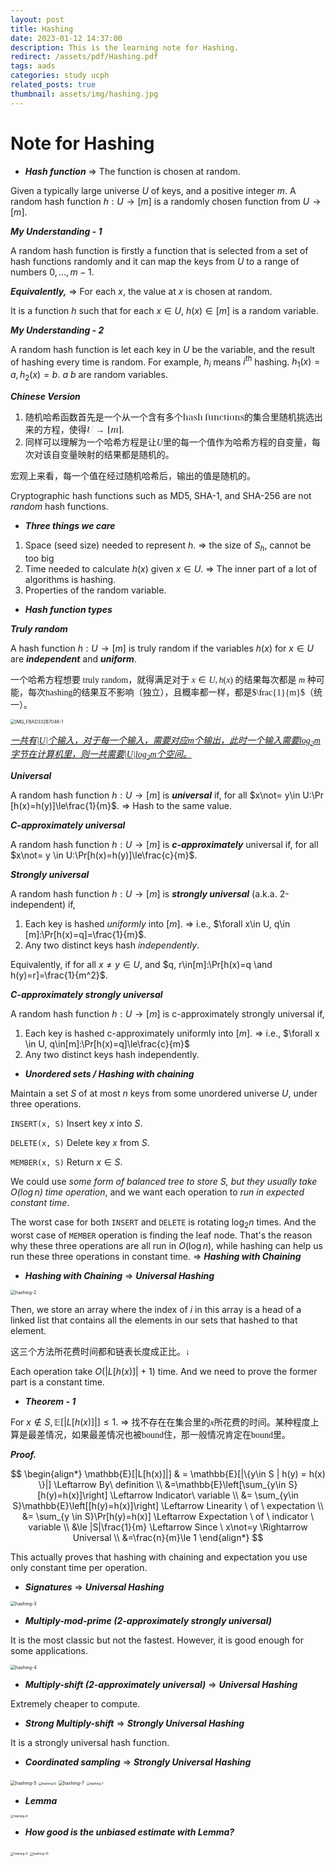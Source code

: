 ```yaml
---
layout: post
title: Hashing
date: 2023-01-12 14:37:00
description: This is the learning note for Hashing.
redirect: /assets/pdf/Hashing.pdf
tags: aads
categories: study ucph
related_posts: true
thumbnail: assets/img/hashing.jpg
---
```


# Note for Hashing

- **_Hash function_** => The function is chosen at random.

Given a typically large universe $U$ of keys, and a positive integer $m$. A random hash function $h:U\to [m]$ is a randomly chosen function from $U\to [m]$.

**_My Understanding - 1_**

A random hash function is firstly a function that is selected from a set of hash functions randomly and it can map the keys from $U$ to a range of numbers ${0, ... ,m-1}$.

**_Equivalently,_** => For each $x$, the value at $x$ is chosen at random.

It is a function $h$ such that for each $x \in U$, $h(x) \in [m]$ is a random variable.

**_My Understanding - 2_**

A random hash function is let each key in $U$ be the variable, and the result of hashing every time is random. For example, $h_i$ means $i^{th}$ hashing. $h_1(x)=a, h_2(x)=b$. $a$ $b$ are random variables.

**_Chinese Version_**

1. <font face="Noto Serif Display, Noto Serif SC">随机哈希函数首先是一个从一个含有多个hash functions的集合里随机挑选出来的方程，使得$U \to [m]$.</font>
2. <font face="Noto Serif SC">同样可以理解为一个哈希方程是让$U$里的每一个值作为哈希方程的自变量，每次对该自变量映射的结果都是随机的。</font>

<font face="Noto Serif SC">宏观上来看，每一个值在经过随机哈希后，输出的值是随机的。</font>

Cryptographic hash functions such as MD5, SHA-1, and SHA-256 are not _random_ hash functions.

- **_Three things we care_**

1. Space (seed size) needed to represent $h$. => the size of $S_h$, cannot be too big
2. Time needed to calculate $h(x)$ given $x \in U$. => The inner part of a lot of algorithms is hashing.
3. Properties of the random variable.

- **_Hash function types_**

**_Truly random_**

A hash function $h:U\to[m]$ is truly random if the variables $h(x)$ for $x\in U$ are **_independent_** and **_uniform_**.

<font face="Noto Serif SC">一个哈希方程想要 truly random，就得满足对于 $x\in U, h(x)$ 的结果每次都是 $m$ 种可能，每次hashing的结果互不影响（独立），且概率都一样，都是$\frac{1}{m}$（统一）。</font>

<img src="/Users/liuying/study/ku/22-block-2/aads/learning-notes/Hashing/IMG_FBAD332B7048-1.jpeg" alt="IMG_FBAD332B7048-1" style="zoom:50%;" />

_<u><font face="Noto Serif SC">一共有$|U|$个输入，对于每一个输入，需要对应$m$个输出，此时一个输入需要$\log_2 m$字节在计算机里，则一共需要$|U|\log_2 m$个空间。</font></u>_

**_Universal_**

A random hash function $h:U\to[m]$ is **_universal_** if, for all $x\not= y\in U:\Pr [h(x)=h(y)]\le\frac{1}{m}$. => Hash to the same value.

**_C-approximately universal_**

A random hash function $h: U\to[m]$ is **_c-approximately_** universal if, for all $x\not= y \in U:\Pr[h(x)=h(y)]\le\frac{c}{m}$.

**_Strongly universal_**

A random hash function $h:U\to[m]$ is **_strongly universal_** (a.k.a. 2-independent) if,

1. Each key is hashed _uniformly_ into $[m]$. => i.e., $\forall x\in U, q\in [m]:\Pr[h(x)=q]=\frac{1}{m}$.
2. Any two distinct keys hash _independently_.

Equivalently, if for all $x\not= y\in U$, and $q, r\in[m]:\Pr[h(x)=q \and h(y)=r]=\frac{1}{m^2}$.

**_C-approximately strongly universal_**

A random hash function $h:U\to[m]$ is c-approximately strongly universal if,

1. Each key is hashed c-approximately uniformly into $[m]$. => i.e., $\forall x \in U, q\in[m]:\Pr[h(x)=q]\le\frac{c}{m}$
2. Any two distinct keys hash independently.

- **_Unordered sets / Hashing with chaining_**

Maintain a set $S$ of at most $n$ keys from some unordered universe $U$, under three operations.

`INSERT(x, S)` Insert key $x$ into $S$.

`DELETE(x, S)` Delete key $x$ from $S$.

`MEMBER(x, S)` Return $x\in S$.

We could use _some form of balanced tree to store $S$, but they usually take $O(\log n)$ time operation_, and we want each operation to _run in expected constant time_.

The worst case for both `INSERT` and `DELETE` is rotating $\log_2n$ times. And the worst case of `MEMBER` operation is finding the leaf node. That's the reason why these three operations are all run in $O(\log n)$, while hashing can help us run these three operations in constant time. => **_Hashing with Chaining_**

- **_Hashing with Chaining_** => **_Universal Hashing_**

<img src="/Users/liuying/study/ku/22-block-2/aads/learning-notes/Hashing/hashing-2.jpeg" alt="hashing-2" style="zoom:50%;" />

Then, we store an array where the index of $i$ in this array is a head of a linked list that contains all the elements in our sets that hashed to that element.

<font face="Noto Serif SC">这三个方法所花费时间都和链表长度成正比。$\downarrow$</font>

Each operation take $O(|L[h(x)]|+1)$ time. And we need to prove the former part is a constant time.

- **_Theorem - 1_**

For $x\notin S, \mathbb{E}[|L[h(x)]|]\le 1$. => <font face="Noto Serif SC">找不存在在集合里的$x$所花费的时间。某种程度上算是最差情况，如果最差情况也被bound住，那一般情况肯定在bound里。</font>

**_Proof._**

$$
\begin{align*}
\mathbb{E}[|L[h(x)]|] & = \mathbb{E}[|\{y\in S | h(y) = h(x) \}|] \Leftarrow By\ definition \\
&=\mathbb{E}\left[\sum_{y\in S}[h(y)=h(x)]\right] \Leftarrow Indicator\ variable \\
&= \sum_{y\in S}\mathbb{E}\left[[h(y)=h(x)]\right] \Leftarrow Linearity \ of \ expectation \\
&= \sum_{y \in S}\Pr[h(y)=h(x)] \Leftarrow Expectation \ of \ indicator \ variable \\
&\le |S|\frac{1}{m} \Leftarrow Since \ x\not=y \Rightarrow Universal \\
&=\frac{n}{m}\le 1
\end{align*}
$$

This actually proves that hashing with chaining and expectation you use only constant time per operation.

- **_Signatures_** => **_Universal Hashing_**

<img src="/Users/liuying/study/ku/22-block-2/aads/learning-notes/Hashing/hashing-3.jpeg" alt="hashing-3" style="zoom: 50%;" />

- **_Multiply-mod-prime (2-approximately strongly universal)_**

It is the most classic but not the fastest. However, it is good enough for some applications.

<img src="/Users/liuying/study/ku/22-block-2/aads/learning-notes/Hashing/hashing-4.jpeg" alt="hashing-4" style="zoom: 50%;" />

- **_Multiply-shift (2-approximately universal)_** => **_Universal Hashing_**

Extremely cheaper to compute.

- **_Strong Multiply-shift_** => **_Strongly Universal Hashing_**

It is a strongly universal hash function.

- **_Coordinated sampling_** => **_Strongly Universal Hashing_**

<img src="/Users/liuying/study/ku/22-block-2/aads/learning-notes/Hashing/hashing-5.jpeg" alt="hashing-5" style="zoom:50%;" />

<img src="/Users/liuying/study/ku/22-block-2/aads/learning-notes/Hashing/hashing-6.jpeg" alt="hashing-6" style="zoom: 33%;" />

<img src="/Users/liuying/Downloads/hashing-7.jpeg" alt="hashing-7" style="zoom:50%;" />

<img src="/Users/liuying/study/ku/22-block-2/aads/learning-notes/Hashing/hashing-7.jpeg" alt="hashing-7" style="zoom: 33%;" />

- **_Lemma_**

<img src="/Users/liuying/study/ku/22-block-2/aads/learning-notes/Hashing/hashing-8.jpeg" alt="hashing-8" style="zoom: 33%;" />

- **_How good is the unbiased estimate with Lemma?_**

<img src="/Users/liuying/study/ku/22-block-2/aads/learning-notes/Hashing/hashing-9.jpeg" alt="hashing-9" style="zoom: 33%;" />

<img src="/Users/liuying/study/ku/22-block-2/aads/learning-notes/Hashing/hashing-10.jpeg" alt="hashing-10" style="zoom: 33%;" />
